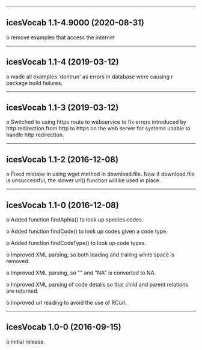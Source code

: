 --------------------------------------------------------------------------------
icesVocab 1.1-4.9000 (2020-08-31)
--------------------------------------------------------------------------------

o remove examples that access the internet

--------------------------------------------------------------------------------
icesVocab 1.1-4 (2019-03-12)
--------------------------------------------------------------------------------
o made all examples 'dontrun' as errors in database were causing r package
  build failures.

--------------------------------------------------------------------------------
icesVocab 1.1-3 (2019-03-12)
--------------------------------------------------------------------------------
o Switched to using https route to webservice to fix errors introduced by http
  redirection from http to https on the web server for systems unable to handle
  http redirection.

--------------------------------------------------------------------------------
icesVocab 1.1-2 (2016-12-08)
--------------------------------------------------------------------------------
o Fixed mistake in using wget method in download.file.  Now if download.file is
  unsuccessful, the slower url() function will be used in place.

--------------------------------------------------------------------------------
icesVocab 1.1-0 (2016-12-08)
--------------------------------------------------------------------------------
o Added function findAphia() to look up species codes.

o Added function findCode() to look up codes given a code type.

o Added function findCodeType() to look up code types.

o Improved XML parsing, so both leading and trailing white space is removed.

o Improved XML parsing, so "" and "NA" is converted to NA.

o Improved XML parsing of code details so that child and parent relations are returned.

o Improved url reading to avoid the use of RCurl.


--------------------------------------------------------------------------------
icesVocab 1.0-0 (2016-09-15)
--------------------------------------------------------------------------------
o Initial release.
